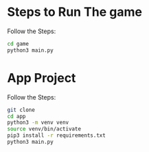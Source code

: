 # Steps to Run The game

Follow the Steps:

```sh
cd game
python3 main.py
```

# App Project

Follow the Steps:

```sh
git clone
cd app
python3 -m venv venv
source venv/bin/activate
pip3 install -r requirements.txt
python3 main.py
```